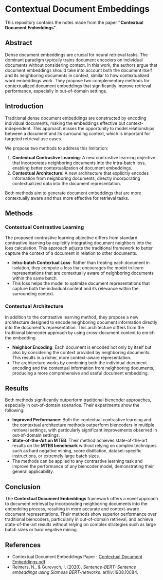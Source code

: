 # Contextual Document Embeddings

This repository contains the notes made from the paper **"Contextual Document Embeddings"**.

## Abstract

Dense document embeddings are crucial for neural retrieval tasks. The dominant paradigm typically trains document encoders on individual documents without considering context. In this work, the authors argue that document embeddings should take into account both the document itself and its neighboring documents in context, similar to how contextualized word embeddings work. They propose two complementary methods for contextualized document embeddings that significantly improve retrieval performance, especially in out-of-domain settings.

## Introduction

Traditional dense document embeddings are constructed by encoding individual documents, making the embeddings effective but context-independent. This approach misses the opportunity to model relationships between a document and its surrounding context, which is important for targeted retrieval use cases.

We propose two methods to address this limitation:

1. **Contextual Contrastive Learning**: A new contrastive learning objective that incorporates neighboring documents into the intra-batch loss, enabling better contextualization of document embeddings.
2. **Contextual Architecture**: A new architecture that explicitly encodes information from neighboring documents, directly incorporating contextualized data into the document representation.

Both methods aim to generate document embeddings that are more contextually aware and thus more effective for retrieval tasks.

## Methods

### Contextual Contrastive Learning

The proposed contrastive learning objective differs from standard contrastive learning by explicitly integrating document neighbors into the loss calculation. This approach adjusts the traditional framework to better capture the context of a document in relation to other documents.

- **Intra-batch Contextual Loss**: Rather than treating each document in isolation, they compute a loss that encourages the model to learn representations that are contextually aware of neighboring documents within the same batch.
- This loss helps the model to optimize document representations that capture both the individual content and its relevance within the surrounding context.

### Contextual Architecture

In addition to the contrastive learning method, they propose a new architecture designed to encode neighboring document information directly into the document's representation. This architecture differs from the traditional biencoder approach by using cross-document context to enrich the embedding.

- **Neighbor Encoding**: Each document is encoded not only by itself but also by considering the context provided by neighboring documents. This results in a richer, more context-aware representation.
- The architecture works by combining both the individual document encoding and the contextual information from neighboring documents, producing a more comprehensive and useful document embedding.

## Results

Both methods significantly outperform traditional biencoder approaches, especially in out-of-domain scenarios. Their experiments show the following:

- **Improved Performance**: Both the contextual contrastive learning and the contextual architecture methods outperform biencoders in multiple retrieval settings, with particularly significant improvements observed in out-of-domain settings.
- **State-of-the-Art on MTEB**: Their method achieves state-of-the-art results on the **MTEB benchmark** without relying on complex techniques such as hard negative mining, score distillation, dataset-specific instructions, or extremely large batch sizes.
- The methods can be applied to any contrastive learning task and improve the performance of any biencoder model, demonstrating their general applicability.

## Conclusion

The **Contextual Document Embeddings** framework offers a novel approach to document retrieval by incorporating neighboring documents into the embedding process, resulting in more accurate and context-aware document representations. Their methods show superior performance over traditional biencoders, particularly in out-of-domain retrieval, and achieve state-of-the-art results without relying on complex strategies such as large batch sizes or hard negative mining.

## References

- Contextual Document Embeddings Paper : [Contextual Document Embeddings.pdf](https://github.com/user-attachments/files/18469743/Contextual.Document.Embeddings.pdf)
- Reimers, N., & Gurevych, I. (2020). *Sentence-BERT: Sentence embeddings using Siamese BERT-networks*. arXiv:1908.10084.

